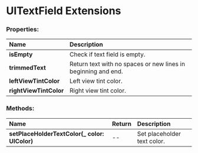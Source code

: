 # UITextField Extensions

### Properties:
|Name | Description |
|:--- | :--- |
|**isEmpty**| Check if text field is empty. |
|**trimmedText**| Return text with no spaces or new lines in beginning and end. |
|**leftViewTintColor**| Left view tint color. |
|**rightViewTintColor**| Right view tint color. |

### Methods:
|Name | Return | Description |
|:--- | :--- | :--- |
|**setPlaceHolderTextColor(_ color: UIColor)**| -- | Set placeholder text color. |
